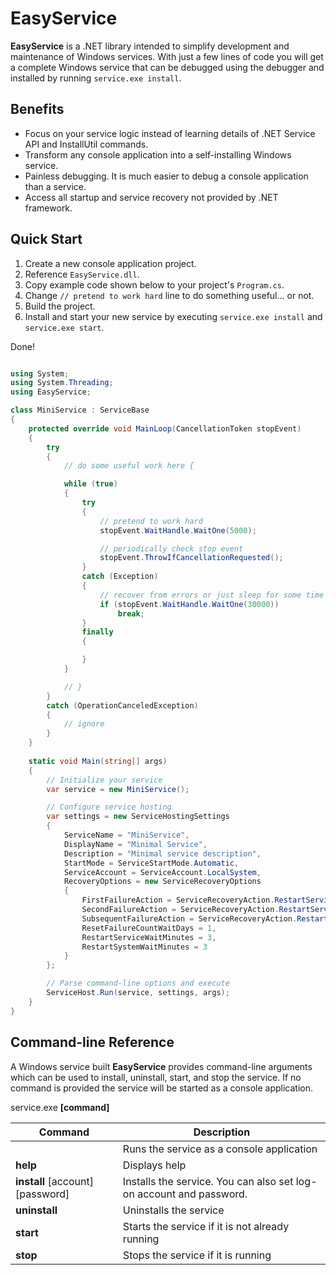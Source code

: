 EasyService
===========

**EasyService** is a .NET library intended to simplify development and maintenance of Windows services. With just a few lines of code you will get a complete Windows service that can be debugged using the debugger and installed by running ```service.exe install```.

Benefits
--

- Focus on your service logic instead of learning details of .NET Service API and InstallUtil commands.
- Transform any console application into a self-installing Windows service.
- Painless debugging. It is much easier to debug a console application than a service. 
- Access all startup and service recovery not provided by .NET framework.

Quick Start
--

1. Create a new console application project.
2. Reference ```EasyService.dll```.
3. Copy example code shown below to your project's ```Program.cs```.
4. Change ```// pretend to work hard``` line to do something useful... or not.
5. Build the project. 
6. Install and start your new service by executing ```service.exe install``` and ```service.exe start```.

Done!

```c#

using System;
using System.Threading;
using EasyService;

class MiniService : ServiceBase
{
    protected override void MainLoop(CancellationToken stopEvent)
    {
        try
        {
            // do some useful work here {

            while (true)
            {
                try
                {
                    // pretend to work hard
                    stopEvent.WaitHandle.WaitOne(5000);

                    // periodically check stop event
                    stopEvent.ThrowIfCancellationRequested();
                }
                catch (Exception)
                {
                    // recover from errors or just sleep for some time
                    if (stopEvent.WaitHandle.WaitOne(30000))
                        break;
                }
                finally
                {

                }
            }

            // } 
        }
        catch (OperationCanceledException)
        {
            // ignore
        }
    }
	
    static void Main(string[] args)
    {
        // Initialize your service
        var service = new MiniService();

        // Configure service hosting
        var settings = new ServiceHostingSettings
        {
            ServiceName = "MiniService",
            DisplayName = "Minimal Service",
            Description = "Minimal service description",
            StartMode = ServiceStartMode.Automatic,
            ServiceAccount = ServiceAccount.LocalSystem,
            RecoveryOptions = new ServiceRecoveryOptions
            {
                FirstFailureAction = ServiceRecoveryAction.RestartService,
                SecondFailureAction = ServiceRecoveryAction.RestartService,
                SubsequentFailureAction = ServiceRecoveryAction.RestartComputer,
                ResetFailureCountWaitDays = 1,
                RestartServiceWaitMinutes = 3,
                RestartSystemWaitMinutes = 3
            }
        };

        // Parse command-line options and execute
        ServiceHost.Run(service, settings, args);
    }
}


```

Command-line Reference
--

A Windows service built **EasyService** provides command-line arguments which can be used to install, uninstall, start, and stop the service. If no command is provided the service will be started as a console application.

service.exe **[command]**

Command|Description
---------------------------------|-----
                                 |Runs the service as a console application
**help**                         |Displays help
**install** [account] [password] |Installs the service. You can also set log-on account and password.
**uninstall**                    |Uninstalls the service
**start**                        |Starts the service if it is not already running
**stop**                         |Stops the service if it is running




